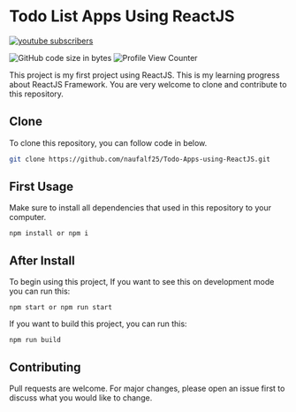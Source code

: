 # Todo List Apps Using ReactJS

<p>
  <a href="https://www.youtube.com/channel/UC-SK0K7JdpU0YgNcgE69dMA">
   <img alt="youtube subscribers" src="https://github-readme-youtube-stats.herokuapp.com/subscribers/index.php?id=UC-SK0K7JdpU0YgNcgE69dMA&key=AIzaSyAHuAyutFsBK-PO1Xp1eqpBdK_X3c1wCaw"/>
</a>
</p>

![GitHub code size in bytes](https://img.shields.io/github/languages/code-size/naufalf25/Todo-Apps-using-ReactJS) ![Profile View Counter](https://komarev.com/ghpvc/?username=naufalf25)

This project is my first project using ReactJS. This is my learning progress about ReactJS Framework. You are very welcome to clone and contribute to this repository.

## Clone

To clone this repository, you can follow code in below.

```bash
git clone https://github.com/naufalf25/Todo-Apps-using-ReactJS.git
```

## First Usage

Make sure to install all dependencies that used in this repository to your computer.
```npm
npm install or npm i
```

## After Install

To begin using this project, 
If you want to see this on development mode you can run this:
```npm 
npm start or npm run start
```

If you want to build this project, you can run this:
```npm
npm run build
```

## Contributing

Pull requests are welcome. For major changes, please open an issue first
to discuss what you would like to change.
